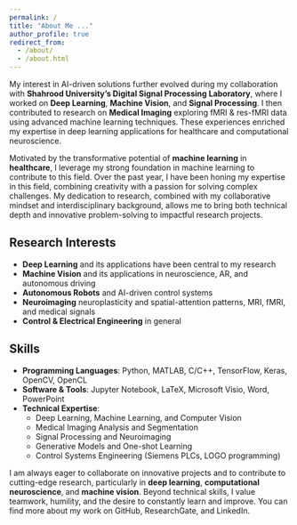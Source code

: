 ```yaml
---
permalink: /
title: "About Me ..."
author_profile: true
redirect_from: 
  - /about/
  - /about.html
---
```


My interest in AI-driven solutions further evolved during my collaboration with **Shahrood University’s Digital Signal Processing Laboratory**, where I worked on **Deep Learning**, **Machine Vision**, and **Signal Processing**. I then contributed to research on **Medical Imaging** exploring fMRI & res-fMRI data using advanced machine learning techniques. These experiences enriched my expertise in deep learning applications for healthcare and computational neuroscience.

Motivated by the transformative potential of **machine learning** in **healthcare**, I leverage my strong foundation in machine learning to contribute to this field. Over the past year, I have been honing my expertise in this field, combining creativity with a passion for solving complex challenges. My dedication to research, combined with my collaborative mindset and interdisciplinary background, allows me to bring both technical depth and innovative problem-solving to impactful research projects.

## Research Interests

- **Deep Learning** and its applications have been central to my research
- **Machine Vision** and its applications in neuroscience, AR, and autonomous driving
- **Autonomous Robots** and AI-driven control systems
- **Neuroimaging** neuroplasticity and spatial-attention patterns, MRI, fMRI, and medical signals
- **Control & Electrical Engineering** in general

## Skills

- **Programming Languages**: Python, MATLAB, C/C++, TensorFlow, Keras, OpenCV, OpenCL
- **Software & Tools**: Jupyter Notebook, LaTeX, Microsoft Visio, Word, PowerPoint
- **Technical Expertise**: 
  - Deep Learning, Machine Learning, and Computer Vision
  - Medical Imaging Analysis and Segmentation
  - Signal Processing and Neuroimaging
  - Generative Models and One-shot Learning
  - Control Systems Engineering (Siemens PLCs, LOGO programming)

I am always eager to collaborate on innovative projects and to contribute to cutting-edge research, particularly in **deep learning**, **computational neuroscience**, and **machine vision**. Beyond technical skills, I value teamwork, humility, and the desire to constantly learn and improve. You can find more about my work on GitHub, ResearchGate, and LinkedIn.
